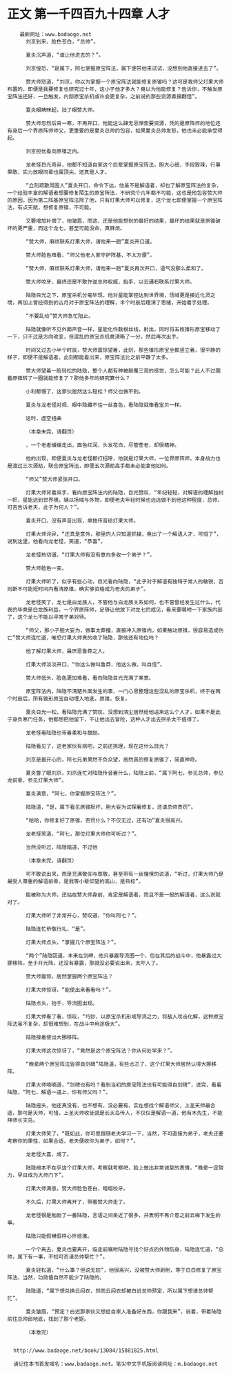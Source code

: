 # 正文 第一千四百九十四章 人才
        最新网址：www.badaoge.net
          刘京到来，脸色苍白，“总帅”。
      
          夏炎沉声道，“谁让他进去的？”。
      
          刘京惶恐，“是属下，阿七掌握原宝阵法，属下便带他来试试，没想到他直接进去了”。
      
          赞大师怒道，“刘京，你以为掌握一个原宝阵法就能修复原锥吗？这可是我师父灯果大师布置的，即便是我要修复也研究过十年，这小子他才多大？竟以为他能修复？告诉你，不触发原宝阵法还好，一旦触发，内部原宝杀机或许会更复杂，之前说的那些资源直接翻倍”。
      
          夏炎眼睛眯起，扫了眼赞大师。
      
          赞大师忽然后背一寒，不再开口，他能这么肆无忌惮索要资源，凭的是原阵师的地位还有身后一个界原阵师师父，更重要的是夏炎总帅的包容，如果夏炎总帅发怒，他也未必能承受得起。
      
          刘京担忧看向原锥之内。
      
          龙老怪目光奇异，他都不知道自家这个后辈掌握原宝阵法，胆大心细，手段狠辣，行事果敢，实力放眼同辈也属顶尖，还真是人才。
      
          “立刻疏散周围人”夏炎开口，命令下达，他虽不是解语者，却也了解原宝阵法的复杂，一个经验丰富的解语者想要修复陌生的原宝阵法，不研究个几年都不可能，这也是他包容赞大师的原因，因为第二阵基原宝阵法除了他，只有灯果大师可以修复，这个龙七即便掌握一个原宝阵法，有点天赋，想修复原锥，不可能。
      
          又要增加补偿了，他皱眉，而这，还是他能想到的最好的结果，最坏的结果就是原锥破坏的更严重，而这个龙七，甚至可能没命，真麻烦。
      
          “赞大师，麻烦联系灯果大师，请他来一趟”夏炎开口道。
      
          赞大师脸色难看，“师父他老人家守护阵基，不太方便”。
      
          “赞大师，麻烦联系灯果大师，请他来一趟”夏炎再次开口，语气没那么柔和了。
      
          赞大师咬牙，最终还是不敢忤逆总帅权威，抬手，以云通石联系灯果大师。
      
          陆隐目光之下，原宝杀机分毫毕现，他对星能掌控达到世界境，场域更是接近化灵之境，再加上曾经得到的古月对于原宝阵法的理解，半个时辰后理清了思绪，开始着手处理。
      
          “不要乱动”赞大师急忙阻止。
      
          陆隐就像听不见外面声音一样，星能化作数根丝线，射出，同时将五枚锥形原宝移动了一下，只不过是方向改变，但混乱的原宝杀机竟清晰了一分，然后再次出手。
      
          时间又过去小半个时辰，赞大师震惊望着，此刻，那些锥形原宝全都竖立着，很平静的样子，即便不是解语者，此刻都能看出来，原宝阵法比之前平静了太多。
      
          赞大师望着一脸轻松的陆隐，整个人都有种被颠覆三观的感觉，怎么可能？此人不过围着原锥转了一圈就能修复了？那他多年的研究算什么？
      
          小利都懵了，这家伙居然这么轻松？师父也做不到。
      
          夏炎与龙老怪对视，眼中隐藏不住一丝喜色，看陆隐就像看宝贝一样。
      
          这时，虚空扭曲
      
          （本章未完，请翻页）
      
          ，一个老者缓缓走出，面色红润，头发花白，尽管苍老，却很精神。
      
          他的出现，即便夏炎与龙老怪都打招呼，他就是灯果大师，一位界原阵师，本身战力也是渡过三次源劫，联合原宝阵法，即便五次源劫高手都未必能拿他如何。
      
          “师父”赞大师紧张开口。
      
          灯果大师背着双手，看向原宝阵法内的陆隐，目光赞叹，“年纪轻轻，对解语的理解独树一帜，星能达到世界境，辅以场域与外物，即便老夫年轻时候也远远做不到他这种程度，总帅，可否告诉老夫，此子为何人？”。
      
          夏炎开口，没有声音出现，单独传音给灯果大师。
      
          灯果大师诧异，“还真是意外，那里的人只知道抓捕，竟出了一个解语人才，可惜了”，说到这里，他看向龙老怪，笑道，“恭喜”。
      
          龙老怪热切道，“灯果大师有没有意向多收一个弟子？”。
      
          赞大师脸色一变。
      
          灯果大师听了，似乎有些心动，目光看向陆隐，“此子对于解语有独特于常人的敏锐，否则断不可能短时间内看清原锥，确实够资格成为老夫的弟子”。
      
          龙老怪笑了，龙七是白龙族人，不管他与白龙族关系如何，也不管曾经发生过什么，代表的毕竟是白龙族利益，一个界原阵师，足够让他放下对龙七的成见，看来要嘱咐一下家族内部了，这个龙七不能以寻常子弟对待。
      
          “师父，那小子胆大妄为，做事太莽撞，直接冲入原锥内，如果触动原锥，很容易造成伤亡”赞大师连忙道，唯恐灯果大师真的收了陆隐，那他还有地位吗？
      
          他了解灯果大师，最厌恶鲁莽之人。
      
          灯果大师淡淡开口，“你这么做叫鲁莽，他这么做，叫自信”。
      
          赞大师低头，脸色更加难看，看向陆隐目光充满了寒意。
      
          原宝阵法内，陆隐不清楚外面发生的事，一门心思整理这些混乱的原宝杀机，终于在两个时辰后，所有锥形原宝自动埋入地底，原锥，恢复。
      
          夏炎目光一松，看陆隐充满了赞叹，没想到清尘居然给他送来这么个人才，如果不是此子身负寒门任务，他都想把他留下，不让他出去冒险，这种人才出去拼杀太不值得了。
      
          龙老怪看陆隐也带着柔和与鼓励。
      
          陆隐看见了，这老家伙有病吧，之前还挑理，现在这什么目光？
      
          刘京是最开心的，阿七兄弟果然不负众望，居然真的修复原锥了，简直神奇。
      
          夏炎瞥了眼刘京，刘京连忙对陆隐传音着什么，陆隐上前，“属下阿七，参见总帅，参见龙前辈，参见灯果大师”。
      
          夏炎满意，“阿七，你掌握原宝阵法？”。
      
          陆隐道，“是，属下看见原锥损坏，胆大妄为试探着修复，还请总帅责罚”。
      
          “哈哈，你修复好了原锥，责罚什么？不仅无过，还有功”夏炎很高兴。
      
          龙老怪笑道，“阿七，那位灯果大师你可听过？”。
      
          当然没听过，陆隐暗道，不过他
      
          （本章未完，请翻页）
      
          可不敢说出来，而是充满敬仰与尊敬，甚至带有一丝憧憬的说道，“听过，灯果大师乃是最受人尊重的解语前辈，是我等小辈仰望的高山，是目标”。
      
          能被称为大师，还站在赞大师身前，肯定是解语者，而且不是一般的解语者，这么说就对了。
      
          灯果大师听了非常开心，赞叹道，“你叫阿七？”。
      
          陆隐连忙恭敬行礼，“是”。
      
          灯果大师点头，“掌握几个原宝阵法？”。
      
          “两个”陆隐回道，本来在剑碑，他只暴露导流图一个，但在其后的战斗中，他暴露过大挪移阵，至于开元阵，还没有暴露，那就没必要说出来，太吓人了。
      
          赞大师震惊，居然掌握两个原宝阵法？
      
          灯果大师惊讶，“能使出来看看吗？”。
      
          陆隐点头，抬手，导流图出现。
      
          灯果大师看了看，惊叹，“巧妙，以原宝杀机形成导流之力，将敌人攻击化解，这种原宝阵法虽不复杂，却很难想到，在战斗中用途极大”。
      
          陆隐接着使出大挪移阵。
      
          灯果大师这次惊讶了，“竟然是这个原宝阵法？你从何处学来？”。
      
          “晚辈两个原宝阵法皆得自剑碑”陆隐道，有些忐忑了，这个灯果大师居然认得大挪移阵。
      
          灯果大师喃喃道，“剑碑也有吗？看到当初的原宝阵法也有可能得自剑碑”，说完，看着陆隐，“阿七，解语一道上，你有师父吗？”。
      
          陆隐摇头，他还真没有，也不想有，没必要有，实在想找个解语师父，上圣天师最合适，那可是天师，可惜，上圣天师收徒就是长天岛传人，不仅仅是解语一道，他有木先生，不能拜师长天岛。
      
          灯果大师笑了，“既如此，你可愿跟随老夫学习一下，当然，不可直接为弟子，老夫还要考察你的秉性，如果合适，老夫便收你为弟子，如何？”。
      
          龙老怪大喜，成了。
      
          陆隐根本不在乎这个灯果大师，考察就考察吧，脸上做出非常诚挚的表情，“晚辈一定努力，早日成为大师门下”。
      
          灯果大师满意，赞大师脸色苍白，暗暗咬牙。
      
          不久后，灯果大师离开了，带着赞大师走了。
      
          龙老怪很是勉励了一番陆隐，言语之间亲近了很多，并表明不再介意之前云梯下发生的事。
      
          陆隐只能假模假样心怀感激。
      
          一个个离去，夏炎也要离开，临走前嘱咐陆隐寻找个好点的外物防身，陆隐连忙道，“总帅，属下有一事，不知可否请总帅帮忙？”。
      
          夏炎轻松道，“什么事？但说无妨”，他很高兴，没被赞大师剥削，等于白白修复了原宝阵法，当然，功勋值自然不能少了陆隐的。
      
          陆隐道，“属下想兑换云闾衣，然而云闾衣却被白迟总帅预定，所以属下想请总帅帮忙”。
      
          夏炎皱眉，“预定？白迟那家伙又想给自家人准备好东西，你跟我来”，说着，带着陆隐前往总帅部地底，找到了那个老妪。
      
          （本章完）
      
      
      http://www.badaoge.net/book/13084/15881825.html
      
      请记住本书首发域名：www.badaoge.net。笔尖中文手机版阅读网址：m.badaoge.net